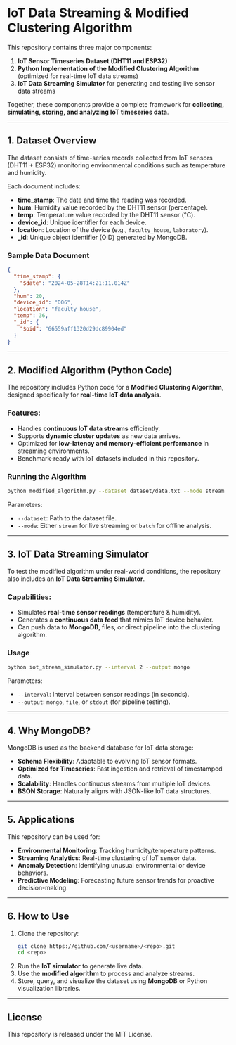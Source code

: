 # IoT Data Streaming & Modified Clustering Algorithm

This repository contains three major components:  

1. **IoT Sensor Timeseries Dataset (DHT11 and ESP32)**  
2. **Python Implementation of the Modified Clustering Algorithm** (optimized for real-time IoT data streams)  
3. **IoT Data Streaming Simulator** for generating and testing live sensor data streams  

Together, these components provide a complete framework for **collecting, simulating, storing, and analyzing IoT timeseries data**.

---

## 1. Dataset Overview

The dataset consists of time-series records collected from IoT sensors (DHT11 + ESP32) monitoring environmental conditions such as temperature and humidity.  

Each document includes:  

- **time_stamp**: The date and time the reading was recorded.  
- **hum**: Humidity value recorded by the DHT11 sensor (percentage).  
- **temp**: Temperature value recorded by the DHT11 sensor (°C).  
- **device_id**: Unique identifier for each device.  
- **location**: Location of the device (e.g., `faculty_house`, `laboratory`).  
- **_id**: Unique object identifier (OID) generated by MongoDB.  

### Sample Data Document

```json
{
  "time_stamp": {
    "$date": "2024-05-28T14:21:11.014Z"
  },
  "hum": 20,
  "device_id": "D06",
  "location": "faculty_house",
  "temp": 36,
  "_id": {
    "$oid": "66559aff1320d29dc89904ed"
  }
}
```

---

## 2. Modified Algorithm (Python Code)

The repository includes Python code for a **Modified Clustering Algorithm**, designed specifically for **real-time IoT data analysis**.  

### Features:
- Handles **continuous IoT data streams** efficiently.  
- Supports **dynamic cluster updates** as new data arrives.  
- Optimized for **low-latency and memory-efficient performance** in streaming environments.  
- Benchmark-ready with IoT datasets included in this repository.  

### Running the Algorithm

```bash
python modified_algorithm.py --dataset dataset/data.txt --mode stream
```

Parameters:  
- `--dataset`: Path to the dataset file.  
- `--mode`: Either `stream` for live streaming or `batch` for offline analysis.  

---

## 3. IoT Data Streaming Simulator

To test the modified algorithm under real-world conditions, the repository also includes an **IoT Data Streaming Simulator**.  

### Capabilities:
- Simulates **real-time sensor readings** (temperature & humidity).  
- Generates a **continuous data feed** that mimics IoT device behavior.  
- Can push data to **MongoDB**, files, or direct pipeline into the clustering algorithm.  

### Usage

```bash
python iot_stream_simulator.py --interval 2 --output mongo
```

Parameters:  
- `--interval`: Interval between sensor readings (in seconds).  
- `--output`: `mongo`, `file`, or `stdout` (for pipeline testing).  

---

## 4. Why MongoDB?

MongoDB is used as the backend database for IoT data storage:  

- **Schema Flexibility**: Adaptable to evolving IoT sensor formats.  
- **Optimized for Timeseries**: Fast ingestion and retrieval of timestamped data.  
- **Scalability**: Handles continuous streams from multiple IoT devices.  
- **BSON Storage**: Naturally aligns with JSON-like IoT data structures.  

---

## 5. Applications

This repository can be used for:  
- **Environmental Monitoring**: Tracking humidity/temperature patterns.  
- **Streaming Analytics**: Real-time clustering of IoT sensor data.  
- **Anomaly Detection**: Identifying unusual environmental or device behaviors.  
- **Predictive Modeling**: Forecasting future sensor trends for proactive decision-making.  

---

## 6. How to Use

1. Clone the repository:  
   ```bash
   git clone https://github.com/<username>/<repo>.git
   cd <repo>
   ```
2. Run the **IoT simulator** to generate live data.  
3. Use the **modified algorithm** to process and analyze streams.  
4. Store, query, and visualize the dataset using **MongoDB** or Python visualization libraries.  

---

## License
This repository is released under the MIT License.  
